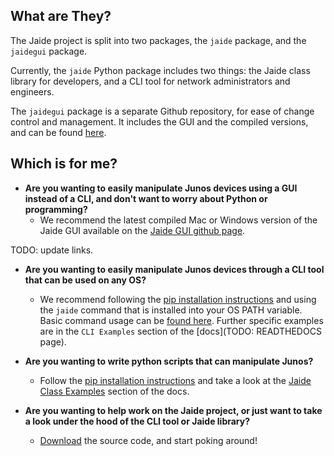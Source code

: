 ## What are They?  
The Jaide project is split into two packages, the `jaide` package, and the `jaidegui` package.  

Currently, the `jaide` Python package includes two things: the Jaide class library for developers, and a CLI tool for network administrators and engineers.  

The `jaidegui` package is a separate Github repository, for ease of change control and management. It includes the GUI and the compiled versions, and can be found [here](https://github.com/NetworkAutomation/jaidegui).  

## Which is for me?  

 * **Are you wanting to easily manipulate Junos devices using a GUI instead of a CLI, and don't want to worry about Python or programming?**  
 	- We recommend the latest compiled Mac or Windows version of the Jaide GUI available on the [Jaide GUI github page](https://github.com/NetworkAutomation/jaidegui).  

TODO: update links.  

 * **Are you wanting to easily manipulate Junos devices through a CLI tool that can be used on any OS?**  
 	- We recommend following the [pip installation instructions](installation.md) and using the `jaide` command that is installed into your OS PATH variable. Basic command usage can be [found here](usage.md). Further specific examples are in the `CLI Examples` section of the [docs](TODO: READTHEDOCS page).  


 * **Are you wanting to write python scripts that can manipulate Junos?**  
 	- Follow the [pip installation instructions](installation.md) and take a look at the [Jaide Class Examples](examples/lib/examples.md) section of the docs.  

 * **Are you wanting to help work on the Jaide project, or just want to take a look under the hood of the CLI tool or Jaide library?**  
 	- [Download](https://github.com/NetworkAutomation/jaide) the source code, and start poking around!
 